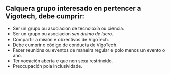 ## Calquera grupo interesado en pertencer a Vigotech, debe cumprir:

* Ser un grupo ou asociacion de tecnoloxía ou ciencia.
* Ser un grupo ou asociacion *sen ánimo de lucro*.
* Compartir a misión e obxectivos de VigoTech.
* Debe cumprir o código de conducta de VigoTech.
* Facer reunións ou eventos de maneira regular e polo menos un evento o ano.
* Ter vocación aberta e que non sexa restrinxido.
* Preocupación pola inclusividade.
